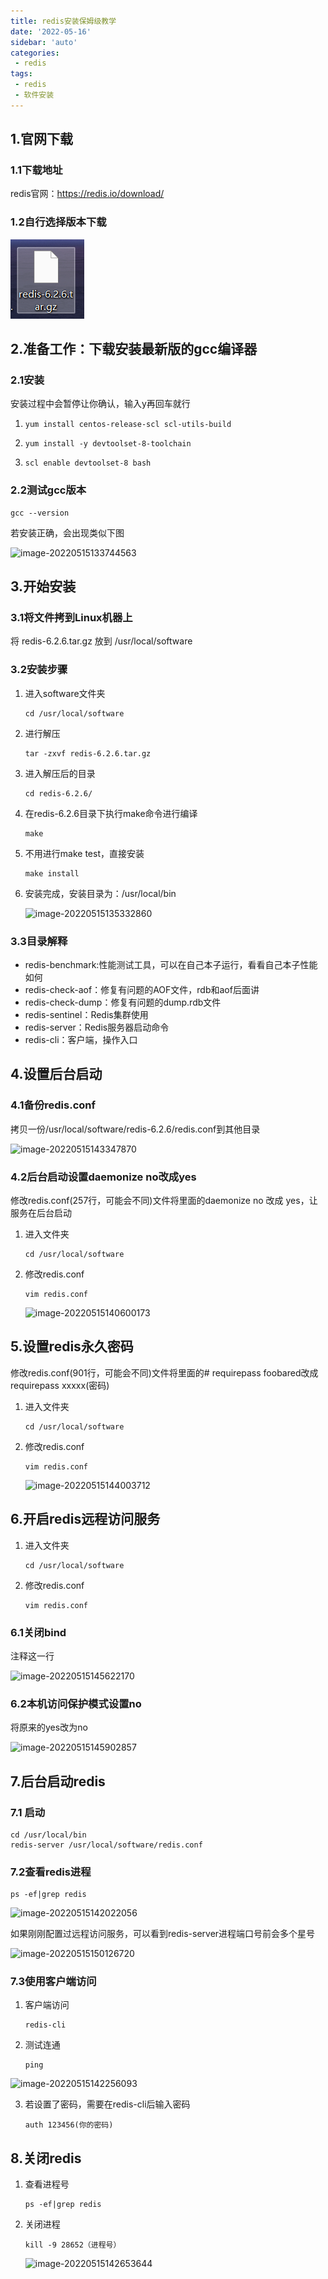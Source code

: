```yaml
---
title: redis安装保姆级教学
date: '2022-05-16'
sidebar: 'auto'
categories:
 - redis
tags:
 - redis
 - 软件安装
---
```

## 1.官网下载

### 1.1下载地址

redis官网：https://redis.io/download/

### 1.2自行选择版本下载

![image-20220515133009839](./install.assets/image-20220515133009839.png)

## 2.准备工作：下载安装最新版的gcc编译器

### 2.1安装

安装过程中会暂停让你确认，输入y再回车就行

1. ~~~
   yum install centos-release-scl scl-utils-build
   ~~~

2. ~~~
   yum install -y devtoolset-8-toolchain
   ~~~

3. ~~~
   scl enable devtoolset-8 bash
   ~~~

### 2.2测试gcc版本

~~~
gcc --version
~~~

若安装正确，会出现类似下图

![image-20220515133744563](./install.assets/image-20220515133744563.png)

## 3.开始安装

### 3.1将文件拷到Linux机器上

将 redis-6.2.6.tar.gz 放到 /usr/local/software

### 3.2安装步骤

1. 进入software文件夹

   ~~~
   cd /usr/local/software
   ~~~

2. 进行解压

   ~~~
   tar -zxvf redis-6.2.6.tar.gz
   ~~~

3. 进入解压后的目录

   ~~~
   cd redis-6.2.6/
   ~~~

4. 在redis-6.2.6目录下执行make命令进行编译

   ~~~
   make
   ~~~

5. 不用进行make test，直接安装

   ~~~
   make install
   ~~~

6. 安装完成，安装目录为：/usr/local/bin

   ![image-20220515135332860](./install.assets/image-20220515135332860.png)

### 3.3目录解释

- redis-benchmark:性能测试工具，可以在自己本子运行，看看自己本子性能如何
- redis-check-aof：修复有问题的AOF文件，rdb和aof后面讲
- redis-check-dump：修复有问题的dump.rdb文件
- redis-sentinel：Redis集群使用
- redis-server：Redis服务器启动命令
- redis-cli：客户端，操作入口

## 4.设置后台启动

### 4.1备份redis.conf

拷贝一份/usr/local/software/redis-6.2.6/redis.conf到其他目录

![image-20220515143347870](./install.assets/image-20220515143347870.png)

### 4.2后台启动设置daemonize no改成yes

修改redis.conf(257行，可能会不同)文件将里面的daemonize no 改成 yes，让服务在后台启动

1. 进入文件夹

   ~~~
   cd /usr/local/software
   ~~~

2. 修改redis.conf

   ~~~
   vim redis.conf
   ~~~

   ![image-20220515140600173](./install.assets/image-20220515140600173.png)

   

## 5.设置redis永久密码

修改redis.conf(901行，可能会不同)文件将里面的\# requirepass foobared改成 requirepass xxxxx(密码)

1. 进入文件夹

   ~~~
   cd /usr/local/software
   ~~~

2. 修改redis.conf

   ~~~
   vim redis.conf
   ~~~

   ![image-20220515144003712](./install.assets/image-20220515144003712.png)

## 6.开启redis远程访问服务

1. 进入文件夹

   ~~~
   cd /usr/local/software
   ~~~

2. 修改redis.conf

   ~~~
   vim redis.conf
   ~~~


### 6.1关闭bind

注释这一行

![image-20220515145622170](./install.assets/image-20220515145622170.png)

### 6.2本机访问保护模式设置no

将原来的yes改为no

![image-20220515145902857](./install.assets/image-20220515145902857.png)

## 7.后台启动redis

  ### 7.1 启动

~~~
cd /usr/local/bin
redis-server /usr/local/software/redis.conf
~~~

### 7.2查看redis进程

~~~
ps -ef|grep redis
~~~

![image-20220515142022056](./install.assets/image-20220515142022056.png)

如果刚刚配置过远程访问服务，可以看到redis-server进程端口号前会多个星号

![image-20220515150126720](./install.assets/image-20220515150126720.png)

### 7.3使用客户端访问

1. 客户端访问

   ~~~
   redis-cli
   ~~~

2. 测试连通

   ~~~
   ping
   ~~~

![image-20220515142256093](./install.assets/image-20220515142256093.png)

3. 若设置了密码，需要在redis-cli后输入密码

   ~~~
   auth 123456(你的密码)
   ~~~

   

## 8.关闭redis

1. 查看进程号

   ~~~
   ps -ef|grep redis
   ~~~

2. 关闭进程

   ~~~
   kill -9 28652（进程号）
   ~~~

   ![image-20220515142653644](./install.assets/image-20220515142653644.png)





